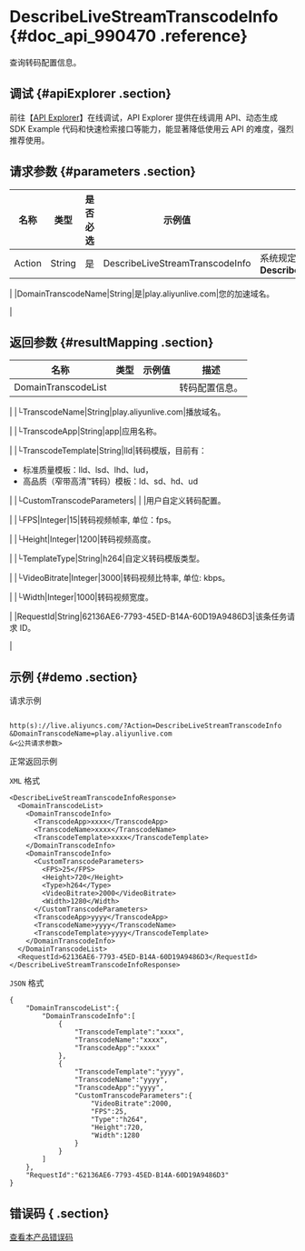 # DescribeLiveStreamTranscodeInfo {#doc_api_990470 .reference}

查询转码配置信息。

## 调试 {#apiExplorer .section}

前往【[API Explorer](https://api.aliyun.com/#product=live&api=DescribeLiveStreamTranscodeInfo)】在线调试，API Explorer 提供在线调用 API、动态生成 SDK Example 代码和快速检索接口等能力，能显著降低使用云 API 的难度，强烈推荐使用。

## 请求参数 {#parameters .section}

|名称|类型|是否必选|示例值|描述|
|--|--|----|---|--|
|Action|String|是|DescribeLiveStreamTranscodeInfo|系统规定参数。取值：**DescribeLiveStreamTranscodeInfo**

 |
|DomainTranscodeName|String|是|play.aliyunlive.com|您的加速域名。

 |

## 返回参数 {#resultMapping .section}

|名称|类型|示例值|描述|
|--|--|---|--|
|DomainTranscodeList| | |转码配置信息。

 |
|└TranscodeName|String|play.aliyunlive.com|播放域名。

 |
|└TranscodeApp|String|app|应用名称。

 |
|└TranscodeTemplate|String|lld|转码模版，目前有：

 -   标准质量模板：lld、lsd、lhd、lud，
-   高品质（窄带高清™转码）模板：ld、sd、hd、ud

 |
|└CustomTranscodeParameters| | |用户自定义转码配置。

 |
|└FPS|Integer|15|转码视频帧率, 单位：fps。

 |
|└Height|Integer|1200|转码视频高度。

 |
|└TemplateType|String|h264|自定义转码模版类型。

 |
|└VideoBitrate|Integer|3000|转码视频比特率, 单位: kbps。

 |
|└Width|Integer|1000|转码视频宽度。

 |
|RequestId|String|62136AE6-7793-45ED-B14A-60D19A9486D3|该条任务请求 ID。

 |

## 示例 {#demo .section}

请求示例

``` {#request_demo}

http(s)://live.aliyuncs.com/?Action=DescribeLiveStreamTranscodeInfo
&DomainTranscodeName=play.aliyunlive.com
&<公共请求参数>

```

正常返回示例

`XML` 格式

``` {#xml_return_success_demo}
<DescribeLiveStreamTranscodeInfoResponse>
  <DomainTranscodeList>
    <DomainTranscodeInfo>
      <TranscodeApp>xxxx</TranscodeApp>
      <TranscodeName>xxxx</TranscodeName>
      <TranscodeTemplate>xxxx</TranscodeTemplate>
    </DomainTranscodeInfo>
    <DomainTranscodeInfo>
      <CustomTranscodeParameters>
        <FPS>25</FPS>
        <Height>720</Height>
        <Type>h264</Type>
        <VideoBitrate>2000</VideoBitrate>
        <Width>1280</Width>
      </CustomTranscodeParameters>
      <TranscodeApp>yyyy</TranscodeApp>
      <TranscodeName>yyyy</TranscodeName>
      <TranscodeTemplate>yyyy</TranscodeTemplate>
    </DomainTranscodeInfo>
  </DomainTranscodeList>
  <RequestId>62136AE6-7793-45ED-B14A-60D19A9486D3</RequestId>
</DescribeLiveStreamTranscodeInfoResponse>

```

`JSON` 格式

``` {#json_return_success_demo}
{
	"DomainTranscodeList":{
		"DomainTranscodeInfo":[
			{
				"TranscodeTemplate":"xxxx",
				"TranscodeName":"xxxx",
				"TranscodeApp":"xxxx"
			},
			{
				"TranscodeTemplate":"yyyy",
				"TranscodeName":"yyyy",
				"TranscodeApp":"yyyy",
				"CustomTranscodeParameters":{
					"VideoBitrate":2000,
					"FPS":25,
					"Type":"h264",
					"Height":720,
					"Width":1280
				}
			}
		]
	},
	"RequestId":"62136AE6-7793-45ED-B14A-60D19A9486D3"
}
```

## 错误码 { .section}

[查看本产品错误码](https://error-center.aliyun.com/status/product/live)

